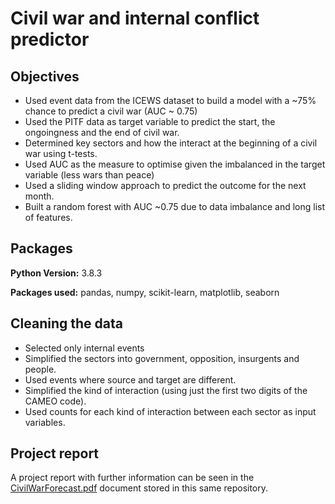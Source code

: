 #  Civil war and internal conflict predictor

## Objectives
- Used event data from the ICEWS dataset to build a model with a ~75% chance to predict a civil war (AUC ~ 0.75)
- Used the PITF data as target variable to predict the start, the ongoingness and the end of civil war. 
- Determined key sectors and how the interact at the beginning of a civil war using t-tests. 
- Used AUC as the measure to optimise given the imbalanced in the target variable (less wars than peace)
- Used a sliding window approach to predict the outcome for the next month. 
- Built a random forest with AUC ~0.75 due to data imbalance and long list of features. 

## Packages
**Python Version:** 3.8.3

**Packages used:** pandas, numpy, scikit-learn, matplotlib, seaborn

## Cleaning the data
- Selected only internal events
- Simplified the sectors into government, opposition, insurgents and people.
- Used events where source and target are different. 
- Simplified the kind of interaction (using just the first two digits of the CAMEO code). 
- Used counts for each kind of interaction between each sector as input variables. 

## Project report
A project report with further information can be seen in the [CivilWarForecast.pdf](https://github.com/jorgerodpen/Civil-War-Forecast/blob/main/CivilWarForecast.pdf) document stored in this same repository. 